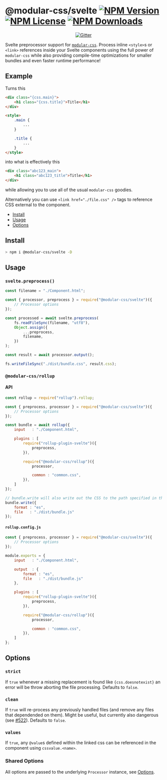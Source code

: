 @modular-css/svelte  [![NPM Version](https://img.shields.io/npm/v/@modular-css/svelte.svg)](https://www.npmjs.com/package/@modular-css/svelte) [![NPM License](https://img.shields.io/npm/l/@modular-css/svelte.svg)](https://www.npmjs.com/package/@modular-css/svelte) [![NPM Downloads](https://img.shields.io/npm/dm/@modular-css/svelte.svg)](https://www.npmjs.com/package/@modular-css/svelte)
===========

<p align="center">
    <a href="https://gitter.im/modular-css/modular-css"><img src="https://img.shields.io/gitter/room/modular-css/modular-css.svg" alt="Gitter" /></a>
</p>

Svelte preprocessor support for [`modular-css`](https://github.com/tivac/modular-css). Process inline `<style>`s or `<link>` references inside your Svelte components using the full power of `modular-css` while also providing compile-time optimizations for smaller bundles and even faster runtime performance!

## Example

Turns this

```html
<div class="{css.main}">
    <h1 class="{css.title}">Title</h1>
</div>

<style>
    .main {
        ...
    }

    .title {
        ...
    }
</style>
```

into what is effectively this

```html
<div class="abc123_main">
    <h1 class="abc123_title">Title</h1>
</div>
```

while allowing you to use all of the usual `modular-css` goodies.

Alternatively you can use `<link href="./file.css" />` tags to reference CSS external to the component.

- [Install](#install)
- [Usage](#usage)
- [Options](#options)

## Install

```bash
> npm i @modular-css/svelte -D
```

## Usage

### `svelte.preprocess()`

```js
const filename = "./Component.html";

const { processor, preprocess } = require("@modular-css/svelte")({
    // Processor options
});

const processed = await svelte.preprocess(
    fs.readFileSync(filename, "utf8"),
    Object.assign({
        ...preprocess,
        filename,
    })
);

const result = await processor.output();

fs.writeFileSync("./dist/bundle.css", result.css);
```

### `@modular-css/rollup`

#### API

```js
const rollup = require("rollup").rollup;

const { preprocess, processor } = require("@modular-css/svelte")({
    // Processor options
});

const bundle = await rollup({
    input   : "./Component.html",

    plugins : [
        require("rollup-plugin-svelte")({
            preprocess,
        }),

        require("@modular-css/rollup")({
            processor,

            common : "common.css",
        }),
    ]
});

// bundle.write will also write out the CSS to the path specified in the `css` arg
bundle.write({
    format : "es",
    file   : "./dist/bundle.js"
});
```

#### `rollup.config.js`

```js
const { preprocess, processor } = require("@modular-css/svelte")({
    // Processor options
});

module.exports = {
    input   : "./Component.html",

    output  : {
        format : "es",
        file   : "./dist/bundle.js"
    },

    plugins : [
        require("rollup-plugin-svelte")({
            preprocess,
        }),

        require("@modular-css/rollup")({
            processor,

            common : "common.css",
        }),
    ]
};
```

## Options

### `strict`

If `true` whenever a missing replacement is found like `{css.doesnotexist}` an error will be throw aborting the file processing. Defaults to `false`.

### `clean`

If `true` will re-process any previously handled files (and remove any files that dependended on them). Might be useful, but currently also dangerous (see [#522](https://github.com/tivac/modular-css/issues/522)). Defaults to `false`.

### `values`

If `true`, any `@value`s defined within the linked css can be referenced in the component using `cssvalue.<name>`.

### Shared Options

All options are passed to the underlying `Processor` instance, see [Options](../processor/README.md#options).
